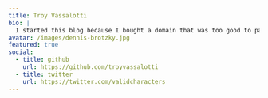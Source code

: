 ```yaml
---
title: Troy Vassalotti
bio: |
  I started this blog because I bought a domain that was too good to pass up, but also because music is great.
avatar: /images/dennis-brotzky.jpg
featured: true
social:
  - title: github
    url: https://github.com/troyvassalotti
  - title: twitter
    url: https://twitter.com/validcharacters
---
```

